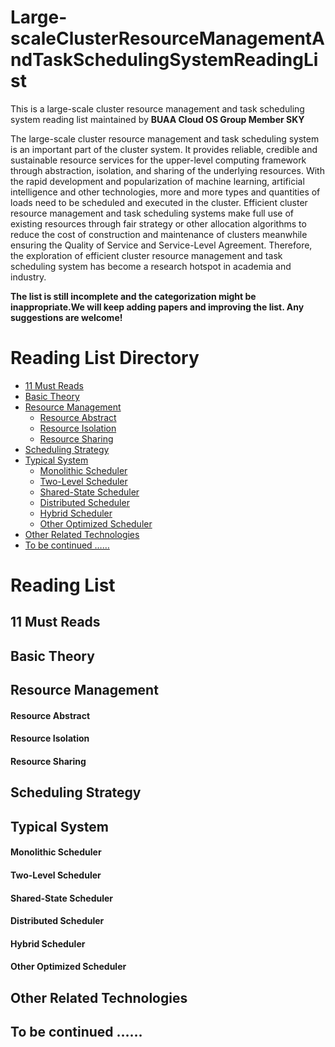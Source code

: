# Large-scaleClusterResourceManagementAndTaskSchedulingSystemReadingList
This is a large-scale cluster resource management and task scheduling system reading list maintained by **BUAA Cloud OS Group Member SKY**  

The large-scale cluster resource management and task scheduling system is an important part of the cluster system. It provides reliable, credible and sustainable resource services for the upper-level computing framework through abstraction, isolation, and sharing of the underlying resources. With the rapid development and popularization of machine learning, artificial intelligence and other technologies, more and more types and quantities of loads need to be scheduled and executed in the cluster. Efficient cluster resource management and task scheduling systems make full use of existing resources through fair strategy or other allocation algorithms to reduce the cost of construction and maintenance of clusters meanwhile ensuring the Quality of Service and Service-Level Agreement. Therefore, the exploration of efficient cluster resource management and task scheduling system has become a research hotspot in academia and industry.

**The list is still incomplete and the categorization might be inappropriate.We will keep adding papers and improving the list. Any suggestions are welcome!**

# Reading List Directory  
* [11 Must Reads](#10_must_reads)
* [Basic Theory](#basic_theory)
* [Resource Management](#resource_management)
    * [Resource Abstract](#resource_abstract)
    * [Resource Isolation](#resource_isolation)
    * [Resource Sharing](#resource_sharing)
* [Scheduling Strategy](#scheduling_strategy)
* [Typical System](#typical_system)
    * [Monolithic Scheduler](#monolithic_scheduler)
    * [Two-Level Scheduler](#two-level_scheduler)
    * [Shared-State Scheduler](#shared-state_scheduler)
    * [Distributed Scheduler](#distributed_scheduler)
    * [Hybrid Scheduler](#hybrid_scheduler)
    * [Other Optimized Scheduler](#other_optimized_scheduler)
* [Other Related Technologies](#other_related_technologies)
* [To be continued ……](#99)

# Reading List
<h2 id="10_must_reads">11 Must Reads</h2>

<h2 id="basic_theory">Basic Theory</h2>

<h2 id="resource_management">Resource Management</h2>
<h4 id="resource_abstract">Resource Abstract</h4>
<h4 id="resource_isolation">Resource Isolation</h4>
<h4 id="resource_sharing">Resource Sharing</h4>

<h2 id="scheduling_strategy">Scheduling Strategy</h2>

<h2 id="typical_system">Typical System</h2>
<h4 id="monolithic_scheduler">Monolithic Scheduler</h4>
<h4 id="two-level_scheduler">Two-Level Scheduler</h4>
<h4 id="shared-state_scheduler">Shared-State Scheduler</h4>
<h4 id="distributed_scheduler">Distributed Scheduler</h4>
<h4 id="hybrid_scheduler">Hybrid Scheduler</h4>
<h4 id="other_optimized_scheduler">Other Optimized Scheduler</h4>

<h2 id="other_related_technologies">Other Related Technologies</h2>
<h2 id="99">To be continued ……</h2>